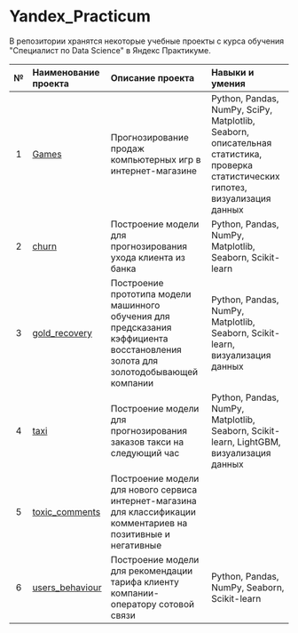 # Yandex_Practicum
В репозитории хранятся некоторые учебные проекты с курса обучения "Специалист по Data Science" в Яндекс Практикуме.

| № | Наименование проекта | Описание проекта | Навыки и умения |
|:-:|:--------------------|:-----------------|:----------------|
| 1 | [Games](https://github.com/fortuna26/Yandex_Practicum/tree/main/Games)| Прогнозирование продаж компьютерных игр в интернет-магазине | Python, Pandas, NumPy, SciPy, Matplotlib, Seaborn, описательная статистика, проверка статистических гипотез, визуализация данных |
| 2 | [churn](https://github.com/fortuna26/Yandex_Practicum/tree/main/churn) | Построение модели для прогнозирования ухода клиента из банка | Python, Pandas, NumPy, Matplotlib, Seaborn, Scikit-learn |
| 3 | [gold_recovery](https://github.com/fortuna26/Yandex_Practicum/tree/main/gold_recovery) | Построение прототипа модели машинного обучения для предсказания кэффициента  восстановления золота для золотодобывающей компании | Python, Pandas, NumPy, Matplotlib, Seaborn, Scikit-learn, визуализация данных |
| 4 | [taxi](https://github.com/fortuna26/Yandex_Practicum/tree/main/taxi) | Построение модели для прогнозирования заказов такси на следующий час | Python, Pandas, NumPy, Matplotlib, Seaborn, Scikit-learn, LightGBM, визуализация данных |
| 5 | [toxic_comments](https://github.com/fortuna26/Yandex_Practicum/tree/main/toxic_comments) | Построение модели для нового сервиса интернет-магазина для классификации комментариев на позитивные и негативные |
| 6 | [users_behaviour](https://github.com/fortuna26/Yandex_Practicum/tree/main/users_behavior) | Построение модели для рекомендации тарифа клиенту компании-оператору сотовой связи | Python, Pandas, NumPy, Seaborn, Scikit-learn |
